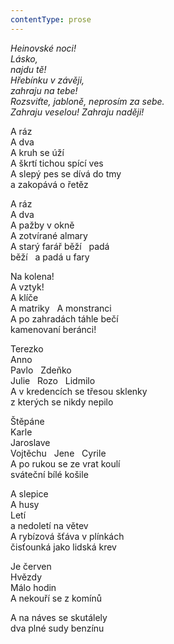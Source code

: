 ```yaml
---
contentType: prose
---
```


_Heinovské noci!  
Lásko,  
najdu tě!  
Hřebínku v závěji,  
zahraju na tebe!  
Rozsviťte, jabloně, neprosím za sebe.  
Zahraju veselou! Zahraju naději!_

  

A ráz  
A dva  
A kruh se úží  
A škrtí tichou spící ves  
A slepý pes se dívá do tmy  
a zakopává o řetěz

A ráz  
A dva  
A pažby v okně  
A zotvírané almary  
A starý farář běží   padá  
běží   a padá u fary

Na kolena!  
A vztyk!  
A klíče  
A matriky   A monstranci  
A po zahradách táhle bečí  
kamenovaní beránci!

Terezko  
Anno  
Pavlo   Zdeňko  
Julie   Rozo   Lidmilo  
A v kredencích se třesou sklenky  
z kterých se nikdy nepilo

Štěpáne  
Karle  
Jaroslave  
Vojtěchu   Jene   Cyrile  
A po rukou se ze vrat koulí  
sváteční bílé košile

A slepice  
A husy  
Letí  
a nedoletí na větev  
A rybízová šťáva v plínkách  
čisťounká jako lidská krev

Je červen  
Hvězdy  
Málo hodin  
A nekouří se z komínů

A na náves se skutálely  
dva plné sudy benzínu

